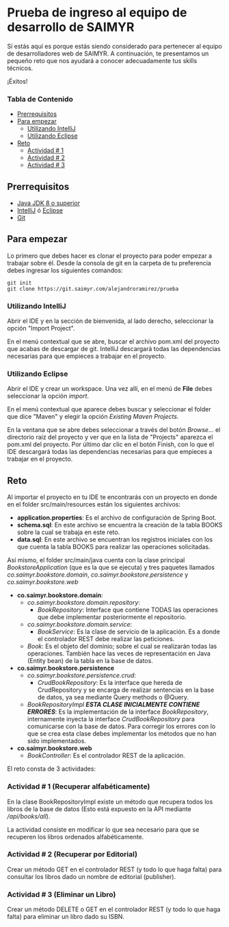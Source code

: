# Prueba de ingreso al equipo de desarrollo de SAIMYR
Sí estás aquí es porque estás siendo considerado para pertenecer al equipo de desarrolladores web de SAIMYR. A continuación,
te presentamos un pequeño reto que nos ayudará a conocer adecuadamente tus skills técnicos. 

¡Éxitos! 

### Tabla de Contenido

* [Prerrequisitos](#prerequisites)
* [Para empezar](#quickstart)
    - [Utilizando IntelliJ](#intellij) 
    - [Utilizando Eclipse](#eclipse)
* [Reto](#reto)
    - [Actividad # 1](#actividad-1) 
    - [Actividad # 2](#actividad-2)
    - [Actividad # 3](#actividad-3)

<a name="prerequisites"></a>
## Prerrequisitos
* [Java JDK 8 o superior](https://www.oracle.com/technetwork/java/javase/downloads/jdk8-downloads-2133151.html)
* [IntelliJ](https://www.jetbrains.com/es-es/idea/download/) ó [Eclipse](https://www.eclipse.org/downloads/)
* [Git](https://git-scm.com/downloads)

<a name="quickstart"></a>
## Para empezar
Lo primero que debes hacer es clonar el proyecto para poder empezar a trabajar sobre él. Desde la consola de git en la
carpeta de tu preferencia debes ingresar los siguientes comandos: 
```
git init
git clone https://git.saimyr.com/alejandroramirez/prueba
```
<a name="intellij"></a>
### Utilizando IntelliJ
Abrir el IDE y en la sección de bienvenida, al lado derecho, seleccionar la opción "Import Project".

En el menú contextual que se abre, buscar el archivo pom.xml del proyecto que acabas de descargar de git. IntelliJ 
descargará todas las dependencias necesarias para que empieces a trabajar en el proyecto.    

<a name="eclipse"></a>
### Utilizando Eclipse
Abrir el IDE y crear un workspace. Una vez allí, en el menú de **File** debes seleccionar la opción _import_. 

En el menú contextual que aparece debes buscar y seleccionar el folder que dice "Maven" y elegir la opción _Existing Maven Projects_.

En la ventana que se abre debes seleccionar a través del botón _Browse..._ el directorio raíz del proyecto y ver que en 
la lista de "Projects" aparezca el pom.xml del proyecto. Por último dar clic en el botón Finish, con lo que el IDE descargará todas 
las dependencias necesarias para que empieces a trabajar en el proyecto.  

<a name="reto"></a>
## Reto
Al importar el proyecto en tu IDE te encontrarás con un proyecto en donde en el folder src/main/resources están los siguientes
archivos:

- **application.properties**: Es el archivo de configuración de Spring Boot. 
- **schema.sql**: En este archivo se encuentra la creación de la tabla BOOKS sobre la cual se trabaja en este reto.
- **data.sql**: En este archivo se encuentran los registros iniciales con los que cuenta la tabla BOOKS para realizar las 
operaciones solicitadas.

Así mismo, el folder src/main/java cuenta con la clase principal _BookstoreApplication_ (que es la que se ejecuta) y 
tres paquetes llamados _co.saimyr.bookstore.domain_, _co.saimyr.bookstore.persistence_ y _co.saimyr.bookstore.web_

- **co.saimyr.bookstore.domain**:
    - _co.saimyr.bookstore.domain.repository_: 
        - _BookRepository_: Interface que contiene TODAS las operaciones que debe implementar posteriormente el repositorio.
    - _co.saimyr.bookstore.domain.service_:
        - _BookService_: Es la clase de servicio de la aplicación. Es a donde el controlador REST debe realizar las peticiones.
    - _Book_: Es el objeto del dominio; sobre el cual se realizarán todas las operaciones. También hace las veces de 
    representación en Java (Entity bean) de la tabla en la base de datos. 
- **co.saimyr.bookstore.persistence**
    - _co.saimyr.bookstore.persistence.crud_:
        - _CrudBookRepository_: Es la interface que hereda de CrudRepository y se encarga de realizar sentencias en la 
        base de datos, ya sea mediante Query methods o @Query.
    - _BookRepositoryImpl **ESTA CLASE INICIALMENTE CONTIENE ERRORES**_: Es la implementación de la interface _BookRepository_, 
    internamente inyecta la interface _CrudBookRepository_ para comunicarse con la base de datos. Para corregir los errores 
    con lo que se crea esta clase debes implementar los métodos que no han sido implementados.
- **co.saimyr.bookstore.web**
    - _BookController_: Es el controlador REST de la aplicación.
 
El reto consta de 3 actividades:  

<a name="actividad-1"></a>
### Actividad # 1 (Recuperar alfabéticamente)
En la clase BookRepositoryImpl existe un método que recupera todos los libros de la base de datos (Esto está expuesto en 
la API mediante _/api/books/all_).

La actividad consiste en modificar lo que sea necesario para que se recuperen los libros ordenados alfabéticamente. 

<a name="actividad-2"></a>
### Actividad # 2 (Recuperar por Editorial)
Crear un método GET en el controlador REST (y todo lo que haga falta) para consultar los libros dado un nombre de editorial
(publisher).
 
<a name="actividad-3"></a>
### Actividad # 3 (Eliminar un Libro)
Crear un método DELETE o GET en el controlador REST (y todo lo que haga falta) para eliminar un libro dado su ISBN.